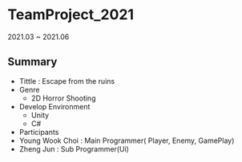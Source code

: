 # TeamProject_2021
 2021.03 ~ 2021.06
 
 ## Summary
 - Tittle : Escape from the ruins 
 - Genre 
   - 2D Horror Shooting
 - Develop Environment
   - Unity
   - C#
 - Participants
  - Young Wook Choi : Main Programmer( Player, Enemy, GamePlay)
  - Zheng Jun : Sub Programmer(Ui)

